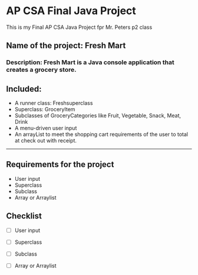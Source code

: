 # AP CSA Final Java Project
This is my Final AP CSA Java Project fpr Mr. Peters p2 class

## Name of the project: Fresh Mart
### Description: Fresh Mart is a Java console application that creates a grocery store. 
## Included: 
- A runner class: Freshsuperclass 
- Superclass: GroceryItem
- Subclasses of GroceryCategories like Fruit, Vegetable, Snack, Meat, Drink
- A menu-driven user input
- An arrayList to meet the shopping cart requirements of the user to total at check out with receipt.

***
## Requirements for the project
- User input
- Superclass
- Subclass
- Array or Arraylist
## Checklist
- [ ] User input
- [ ] Superclass
- [ ] Subclass
- [ ] Array or Arraylist

